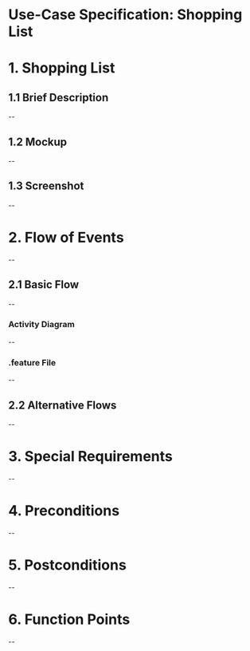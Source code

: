 # Use-Case Specification: Shopping List

# 1. Shopping List

## 1.1 Brief Description
--

## 1.2 Mockup
--

## 1.3 Screenshot
--

# 2. Flow of Events
--

## 2.1 Basic Flow
--

### Activity Diagram
--

### .feature File
--

## 2.2 Alternative Flows
--

# 3. Special Requirements
--

# 4. Preconditions
--

# 5. Postconditions
--

# 6. Function Points
--
